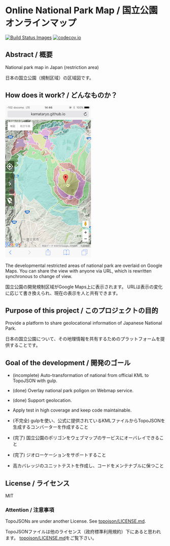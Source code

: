 # Online National Park Map / 国立公園オンラインマップ

[![Build Status Images](https://travis-ci.org/KamataRyo/nationalpark-map.svg)](https://travis-ci.org/KamataRyo/nationalpark-map)
[![codecov.io](https://codecov.io/github/KamataRyo/nationalpark-map/coverage.svg?branch=master)](https://codecov.io/github/KamataRyo/nationalpark-map?branch=master)

## Abstract / 概要

National park map in Japan (restriction area)

日本の国立公園（規制区域）の区域図です。

## How does it work? / どんなものか？

![screen shot](screenshot.png)

The developmental restricted areas of national park are overlaid on Google Maps.
You can share the view with anyone via URL, which is rewritten synchronous to change of view.

国立公園の開発規制区域がGoogle Maps上に表示されます。
URLは表示の変化に応じて書き換えられ、現在の表示を人と共有できます。

## Purpose of this project / このプロジェクトの目的

Provide a platform to share geolocational information of Japanese National Park.

日本の国立公園について、その地理情報を共有するためのプラットフォームを提供することです。

## Goal of the development / 開発のゴール

- (incomplete) Auto-transformation of national from official KML to TopoJSON with gulp.
- (done) Overlay national park poligon on Webmap service.
- (done) Support geolocation.
- Apply test in high coverage and keep code maintainable.


- (不完全) gulpを使い、公式に提供されているKMLファイルからTopoJSONを生成するコンバーターを作成すること
- (完了) 国立公園のポリゴンをウェブマップのサービスにオーバレイできること
- (完了) ジオローケーションをサポートすること
- 高カバレッジのユニットテストを作成し、コードをメンテナブルに保つこと

## License / ライセンス
MIT

### Attention / 注意事項
TopoJSONs are under another License.
See [topojson/LICENSE.md](topojson/LICENSE.md).

TopoJSONファイルは他のライセンス（政府標準利用規約）下にあると思われます。
[topojson/LICENSE.md](topojson/LICENSE.md)をご覧下さい。

